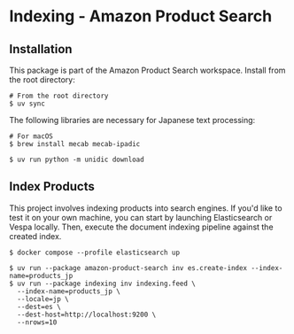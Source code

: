 # Indexing - Amazon Product Search

## Installation

This package is part of the Amazon Product Search workspace. Install from the root directory:

```shell
# From the root directory
$ uv sync
```

The following libraries are necessary for Japanese text processing:

```shell
# For macOS
$ brew install mecab mecab-ipadic

$ uv run python -m unidic download
```

## Index Products

This project involves indexing products into search engines. If you'd like to test it on your own machine, you can start by launching Elasticsearch or Vespa locally. Then, execute the document indexing pipeline against the created index.

```shell
$ docker compose --profile elasticsearch up

$ uv run --package amazon-product-search inv es.create-index --index-name=products_jp
$ uv run --package indexing inv indexing.feed \
  --index-name=products_jp \
  --locale=jp \
  --dest=es \
  --dest-host=http://localhost:9200 \
  --nrows=10
```
